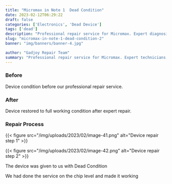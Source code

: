 ```yaml
---
title: "Micromax in Note 1  Dead Condition"
date: 2023-02-12T06:29:22
draft: false
categories: ['Electronics', 'Dead Device']
tags: ['dead']
description: "Professional repair service for Micromax. Expert diagnosis and quality repairs in Bangalore."
slug: "micromax-in-note-1-dead-condition-2"
banner: "img/banners/banner-4.jpg"

author: "Gadjoy Repair Team"
summary: "Professional repair service for Micromax. Expert technicians, quality parts, warranty included."
---
```



### Before

Device condition before our professional repair service.

### After

Device restored to full working condition after expert repair.

### Repair Process

{{< figure src="/img/uploads/2023/02/image-41.png" alt="Device repair step 1" >}}

{{< figure src="/img/uploads/2023/02/image-42.png" alt="Device repair step 2" >}}


The device was given to us with Dead Condition

We had done the service on the chip level and made it working